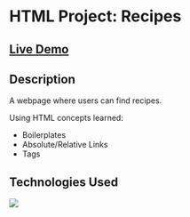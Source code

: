 <h1>HTML Project: Recipes</h1>

<h2><a href="repos/extra-practice/html-foundations/project-recipes/index.html">Live Demo</a></h2>

<h2>Description</h2>
<p>A webpage where users can find recipes.</p>
<p>Using HTML concepts learned: </p>
<ul>
  <li>Boilerplates</li>
  <li>Absolute/Relative Links</li>
  <li>Tags</li>
</ul>
<h2>Technologies Used</h2>
<img src="https://img.shields.io/badge/HTML5-E34F26?style=for-the-badge&logo=html5&logoColor=white">

